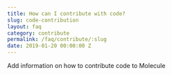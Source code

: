 ```yaml
---
title: How can I contribute with code?
slug: code-contribution
layout: faq
category: contribute
permalink: /faq/contribute/:slug
date: 2019-01-20 00:00:00 Z
---
```

Add information on how to contribute code to Molecule
